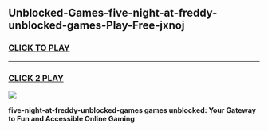 
## Unblocked-Games-five-night-at-freddy-unblocked-games-Play-Free-jxnoj
<h3>
<a href="https://premium76.site?title=five-night-at-freddy-unblocked-games&ref=18A">CLICK TO PLAY</a></h3>
<hr>

<h3>
<a href="https://premium76.site?title=five-night-at-freddy-unblocked-games&ref=18A">CLICK 2 PLAY</a>
  
</h3>

<a href="https://premium76.site?title=five-night-at-freddy-unblocked-games&ref=18A"><img src="https://clearcache.store/games.png"></a>


**five-night-at-freddy-unblocked-games games unblocked: Your Gateway to Fun and Accessible Online Gaming**

